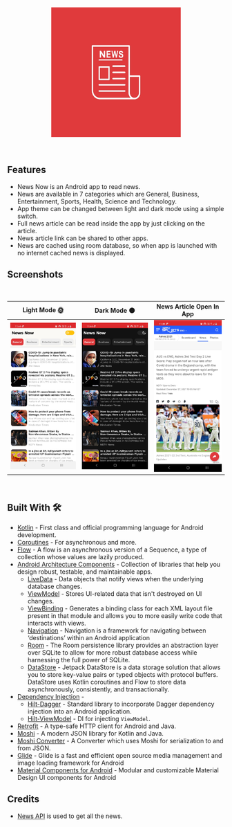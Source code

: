 <br/>
  <p align="center"><img src="screenshots/launcher_icon.jpg" height="300" /></p>
<br/>

## Features
- News Now is an Android app to read news.
- News are available in 7 categories which are General, Business, Entertainment, Sports, Health, Science and Technology.
- App theme can be changed between light and dark mode using a simple switch.
- Full news article can be read inside the app by just clicking on the article.
- News article link can be shared to other apps. 
- News are cached using room database, so when app is launched with no internet cached news is displayed.

## Screenshots
</br>

|   Light Mode 🌞  |   Dark Mode 🌑   |   News Article Open In App 
|---	|---	|---
|  ![](https://github.com/jaym21/NewsNow/blob/main/screenshots/screenshot1.jpg)    |  ![](https://github.com/jaym21/NewsNow/blob/main/screenshots/screenshot2.jpg)    |   ![](https://github.com/jaym21/NewsNow/blob/main/screenshots/screenshot3.jpg)    

</br>

## Built With 🛠
- [Kotlin](https://kotlinlang.org/) - First class and official programming language for Android development.
- [Coroutines](https://kotlinlang.org/docs/reference/coroutines-overview.html) - For asynchronous and more.
- [Flow](https://kotlinlang.org/docs/reference/coroutines/flow.html) - A flow is an asynchronous version of a Sequence, a type of collection whose values are lazily produced.
- [Android Architecture Components](https://developer.android.com/topic/libraries/architecture) - Collection of libraries that help you design robust, testable, and maintainable apps.
  - [LiveData](https://developer.android.com/topic/libraries/architecture/livedata) - Data objects that notify views when the underlying database changes.
  - [ViewModel](https://developer.android.com/topic/libraries/architecture/viewmodel) - Stores UI-related data that isn't destroyed on UI changes.
  - [ViewBinding](https://developer.android.com/topic/libraries/view-binding) - Generates a binding class for each XML layout file present in that module and allows you to more easily write code that interacts with views.
  - [Navigation](https://developer.android.com/guide/navigation/navigation-getting-started) - Navigation is a framework for navigating between ‘destinations’ within an Android application
  - [Room](https://developer.android.com/jetpack/androidx/releases/room) - The Room persistence library provides an abstraction layer over SQLite to allow for more robust database access while harnessing the full power of SQLite. 
  - [DataStore](https://developer.android.com/topic/libraries/architecture/datastore) - Jetpack DataStore is a data storage solution that allows you to store key-value pairs or typed objects with protocol buffers. DataStore uses Kotlin coroutines and Flow to store data asynchronously, consistently, and transactionally.
- [Dependency Injection](https://developer.android.com/training/dependency-injection) - 
  - [Hilt-Dagger](https://dagger.dev/hilt/) - Standard library to incorporate Dagger dependency injection into an Android application.
  - [Hilt-ViewModel](https://developer.android.com/training/dependency-injection/hilt-jetpack) - DI for injecting `ViewModel`.
- [Retrofit](https://square.github.io/retrofit/) - A type-safe HTTP client for Android and Java.
- [Moshi](https://github.com/square/moshi) - A modern JSON library for Kotlin and Java.
- [Moshi Converter](https://github.com/square/retrofit/tree/master/retrofit-converters/moshi) - A Converter which uses Moshi for serialization to and from JSON.
- [Glide](https://github.com/bumptech/glide) - Glide is a fast and efficient open source media management and image loading framework for Android
- [Material Components for Android](https://github.com/material-components/material-components-android) - Modular and customizable Material Design UI components for Android

## Credits
- [News API](https://newsapi.org/) is used to get all the news.
